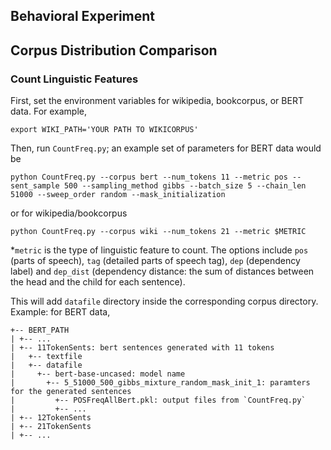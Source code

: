 ## Behavioral Experiment

## Corpus Distribution Comparison
### Count Linguistic Features
First, set the environment variables for wikipedia, bookcorpus, or BERT data.
For example,
```{python3}
export WIKI_PATH='YOUR PATH TO WIKICORPUS'
```
Then, run `CountFreq.py`; an example set of parameters for BERT data would be
```{python3}
python CountFreq.py --corpus bert --num_tokens 11 --metric pos --sent_sample 500 --sampling_method gibbs --batch_size 5 --chain_len 51000 --sweep_order random --mask_initialization
```
or for wikipedia/bookcorpus
```{python3}
python CountFreq.py --corpus wiki --num_tokens 21 --metric $METRIC
```

*`metric` is the type of linguistic feature to count.  The options include `pos` (parts of speech), `tag` (detailed parts of speech tag), `dep` (dependency label) and `dep_dist` (dependency distance: the sum of distances between the head and the child for each sentence).

This will add `datafile` directory inside the corresponding corpus directory.
Example: for BERT data,
```
+-- BERT_PATH
| +-- ...
| +-- 11TokenSents: bert sentences generated with 11 tokens
|   +-- textfile
|   +-- datafile
|     +-- bert-base-uncased: model name
|       +-- 5_51000_500_gibbs_mixture_random_mask_init_1: paramters for the generated sentences
|         +-- POSFreqAllBert.pkl: output files from `CountFreq.py`
|         +-- ...
| +-- 12TokenSents
| +-- 21TokenSents
| +-- ...
```
